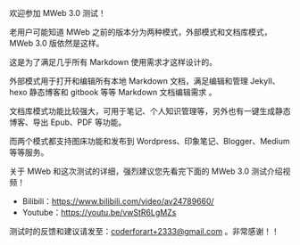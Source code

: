 欢迎参加 MWeb 3.0 测试！

老用户可能知道 MWeb 之前的版本分为两种模式，外部模式和文档库模式，MWeb 3.0 版依然是这样。

这是为了满足几乎所有 Markdown 使用需求才这样设计的。

外部模式用于打开和编辑所有本地 Markdown 文档，满足编辑和管理 JekyII、hexo 静态博客和 gitbook 等等 Markdown 文档编辑需求 。

文档库模式功能比较强大，可用于笔记、个人知识管理等，另外也有一键生成静态博客、导出 Epub、PDF 等功能。

而两个模式都支持图床功能和发布到 Wordpress、印象笔记、Blogger、Medium 等等服务。

关于 MWeb 和这次测试的详细，强烈建议您先看完下面的 MWeb 3.0 测试介绍视频！

* Bilibili：<https://www.bilibili.com/video/av24789660/>
* Youtube：<https://youtu.be/vwStR6LgMZs>

测试时的反馈和建议请发至：<coderforart+2333@gmail.com> 。非常感谢！！